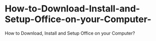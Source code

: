 # How-to-Download-Install-and-Setup-Office-on-your-Computer-
How to Download, Install and Setup Office on your Computer?
